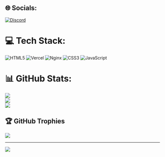 
## 🌐 Socials:
[![Discord](https://img.shields.io/badge/Discord-%237289DA.svg?logo=discord&logoColor=white)](https://discord.gg/Trabage) 

# 💻 Tech Stack:
![HTML5](https://img.shields.io/badge/html5-%23E34F26.svg?style=for-the-badge&logo=html5&logoColor=white) ![Vercel](https://img.shields.io/badge/vercel-%23000000.svg?style=for-the-badge&logo=vercel&logoColor=white) ![Nginx](https://img.shields.io/badge/nginx-%23009639.svg?style=for-the-badge&logo=nginx&logoColor=white) ![CSS3](https://img.shields.io/badge/css3-%231572B6.svg?style=for-the-badge&logo=css3&logoColor=white) ![JavaScript](https://img.shields.io/badge/javascript-%23323330.svg?style=for-the-badge&logo=javascript&logoColor=%23F7DF1E)
# 📊 GitHub Stats:
![](https://github-readme-stats.vercel.app/api?username=Trabage&theme=dark&hide_border=false&include_all_commits=false&count_private=false)<br/>
![](https://github-readme-streak-stats.herokuapp.com/?user=Trabage&theme=dark&hide_border=false)<br/>
![](https://github-readme-stats.vercel.app/api/top-langs/?username=Trabage&theme=dark&hide_border=false&include_all_commits=false&count_private=false&layout=compact)

## 🏆 GitHub Trophies
![](https://github-profile-trophy.vercel.app/?username=Trabage&theme=radical&no-frame=true&no-bg=true&margin-w=4)

---
[![](https://visitcount.itsvg.in/api?id=Trabage&icon=0&color=0)](https://visitcount.itsvg.in)

<!-- Proudly created with GPRM ( https://gprm.itsvg.in ) -->
